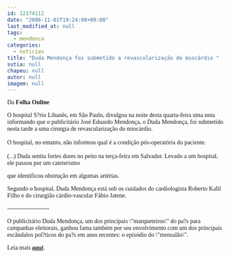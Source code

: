 ```yaml
---
id: 12374112
date: "2006-11-01T19:24:00+00:00"
last_modified_at: null
tags:
  - mendonca
categories:
  - noticias
title: "Duda Mendonça foi submetido a revascularização do miocárdio "
sutia: null
chapeu: null
autor: null
imagem: null
---
```

<p><P><FONT face=Verdana>Da <STRONG>Folha Online</STRONG></FONT></P></p>
<p><P><FONT face=Verdana>O hospital S?rio Libanês, em São Paulo, divulgou na noite desta quarta-feira uma nota informando que o publicitário José Eduardo Mendonça, o Duda Mendonça, foi submetido nesta tarde a uma cirurgia de revascularização do miocárdio.<BR><BR>O hospital, no entanto, não informou qual é a condição pós-operatória do paciente.<BR><BR></FONT><FONT face=Verdana>(...)&nbsp;Duda sentiu fortes dores no peito na terça-feira em Salvador. Levado a um hospital, ele passou por um cateterismo</p>
<p> que identificou obstrução em algumas artérias.</FONT></P></p>
<p><P><FONT face=Verdana>Segundo o hospital, Duda Mendonça está sob os cuidados do cardiologista Roberto Kalil Filho e do cirurgião cárdio-vascular Fábio Jatene.</FONT></P></p>
<p><P><FONT face=Verdana>---------------------</FONT></P></p>
<p><P><FONT face=Verdana>O publicitário Duda Mendonça, um dos principais \"marqueteiros\" do pa?s para campanhas eleitorais, ganhou fama também por seu envolvimento com um dos principais escândalos pol?ticos do pa?s em anos recentes: o episódio do \"mensalão\".</FONT></P></p>
<p><P><FONT face=Verdana>Leia mais <A href=\"https://www1.folha.uol.com.br/folha/brasil/ult96u86292.shtml\" target=_blank><STRONG><EM>aqui</EM></STRONG></A>.</FONT></P> </p>
